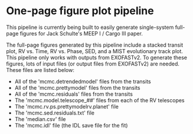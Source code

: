# One-page figure plot pipeline

This pipeline is currently being built to easily generate single-system full-page figures for Jack Schulte's MEEP I / Cargo III paper.

The full-page figures generated by this pipeline include a stacked transit plot, RV vs. Time, RV vs. Phase, SED, and a MIST evolutionary track plot. This pipeline only works with outputs from EXOFASTv2. To generate these figures, lots of input files (or output files from EXOFASTv2) are needed. These files are listed below:
- All of the 'mcmc.detrendedmodel' files from the transits
- All of the 'mcmc.prettymodel' files from the transits
- All of the 'mcmc.residuals' files from the transits
- The 'mcmc.model.telescope_##' files from each of the RV telescopes
- The 'mcmc.rv.ps.prettymodelrv.planet' file
- The 'mcmc.sed.residuals.txt' file
- The 'median.csv' file
- The 'mcmc.idl' file (the IDL save file for the fit)
